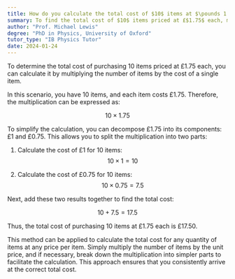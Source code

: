 ```yaml
---
title: How do you calculate the total cost of $10$ items at $\pounds 1.75$ each?
summary: To find the total cost of $10$ items priced at £$1.75$ each, multiply $10$ by £$1.75$, resulting in a total cost of £$17.50$.
author: "Prof. Michael Lewis"
degree: "PhD in Physics, University of Oxford"
tutor_type: "IB Physics Tutor"
date: 2024-01-24
---
```


To determine the total cost of purchasing $10$ items priced at £$1.75$ each, you can calculate it by multiplying the number of items by the cost of a single item.

In this scenario, you have $10$ items, and each item costs £$1.75$. Therefore, the multiplication can be expressed as:

$$
10 \times 1.75
$$

To simplify the calculation, you can decompose £$1.75$ into its components: £$1$ and £$0.75$. This allows you to split the multiplication into two parts:

1. Calculate the cost of £$1$ for $10$ items:
$$
10 \times 1 = 10
$$

2. Calculate the cost of £$0.75$ for $10$ items:
$$
10 \times 0.75 = 7.5
$$

Next, add these two results together to find the total cost:

$$
10 + 7.5 = 17.5
$$

Thus, the total cost of purchasing $10$ items at £$1.75$ each is £$17.50$.

This method can be applied to calculate the total cost for any quantity of items at any price per item. Simply multiply the number of items by the unit price, and if necessary, break down the multiplication into simpler parts to facilitate the calculation. This approach ensures that you consistently arrive at the correct total cost.
    